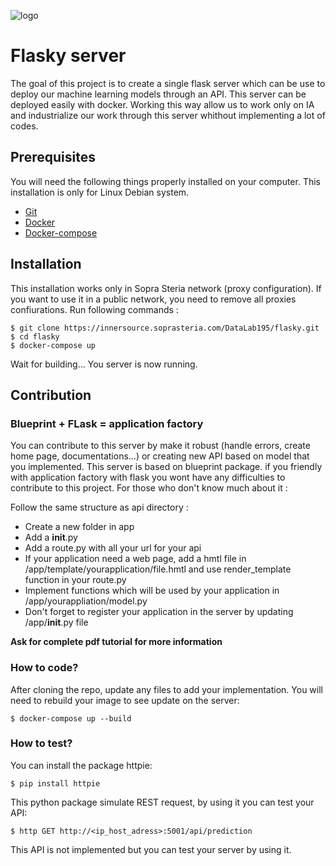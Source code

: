![logo](https://i.ytimg.com/vi/s_ht4AKnWZg/maxresdefault.jpg)

# Flasky server

The goal of this project is to create a single flask server which can be use to deploy our machine learning models through an API.
This server can be deployed easily with docker. Working this way allow us to work only on IA and industrialize our work through this server whithout implementing a lot of codes.

## Prerequisites

You will need the following things properly installed on your computer. This installation is only for Linux Debian system.

- [Git](http://git-scm.com/)
- [Docker](https://www.docker.com/)
- [Docker-compose](https://docs.docker.com/compose/)

## Installation

This installation works only in Sopra Steria network (proxy configuration). If you want to use it in a public network, you need to remove all proxies confiurations.
Run following commands :

    $ git clone https://innersource.soprasteria.com/DataLab195/flasky.git
    $ cd flasky
    $ docker-compose up

Wait for building... You server is now running.

## Contribution

### Blueprint + FLask = application factory

You can contribute to this server by make it robust (handle errors, create home page, documentations...) or creating new API based on model that you implemented.
This server is based on blueprint package. if you friendly with application factory with flask you wont have any difficulties to contribute to this project. For those who don't know much about it :

Follow the same structure as api directory :
- Create a new folder in app
- Add a __init__.py 
- Add a route.py with all your url for your api
- If your application need a web page, add a hmtl file in /app/template/yourapplication/file.hmtl and use render_template function in your route.py
- Implement functions which will be used by your application in /app/yourappliation/model.py
- Don't forget to register your application in the server by updating /app/__init__.py file

__Ask for complete pdf tutorial for more information__

### How to code?

After cloning the repo, update any files to add your implementation. You will need to rebuild your image to see update on the server:

    $ docker-compose up --build

### How to test?

You can install the package httpie:

    $ pip install httpie

This python package simulate REST request, by using it you can test your API:

    $ http GET http://<ip_host_adress>:5001/api/prediction

This API is not implemented but you can test your server by using it.
